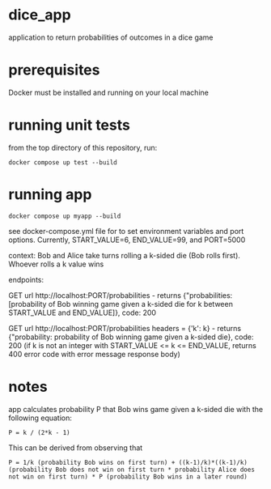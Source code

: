 # dice_app
application to return probabilities of outcomes in a dice game

# prerequisites
Docker must be installed and running on your local machine

# running unit tests
from the top directory of this repository, run:

```
docker compose up test --build
```

# running app
```
docker compose up myapp --build
```

see docker-compose.yml file for to set environment variables and port options. Currently, START_VALUE=6, END_VALUE=99, and PORT=5000

context:
Bob and Alice take turns rolling a k-sided die (Bob rolls first). Whoever rolls a k value wins

endpoints:

GET url http://localhost:PORT/probabilities - returns {"probabilities: [probability of Bob winning game given a k-sided die for k between START_VALUE and END_VALUE]}, code: 200

GET url http://localhost:PORT/probabilities headers = {'k': k} - returns {"probability: probability of Bob winning game given a k-sided die}, code: 200
(if k is not an integer with START_VALUE <= k <= END_VALUE, returns 400 error code with error message response body)

# notes
app calculates probability P that Bob wins game given a k-sided die with the following equation:

```
P = k / (2*k - 1)
```

This can be derived from observing that 
```
P = 1/k (probability Bob wins on first turn) + ((k-1)/k)*((k-1)/k) (probability Bob does not win on first turn * probability Alice does not win on first turn) * P (probability Bob wins in a later round)
```

